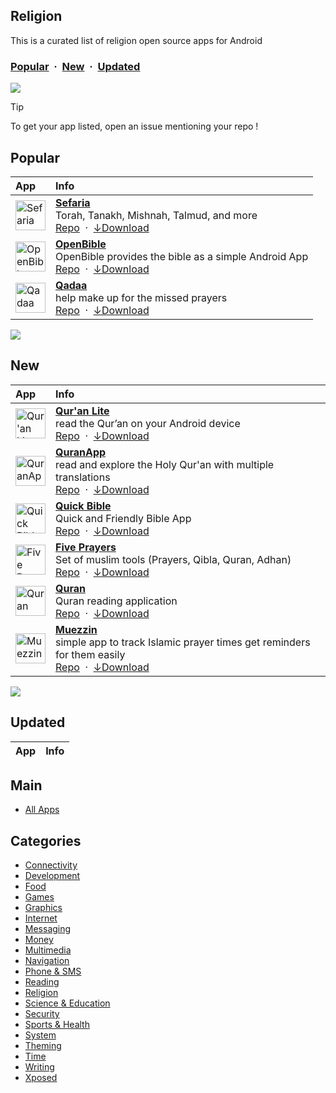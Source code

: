 ## Religion
This is a curated list of religion open source apps for Android

### [Popular](#popular) &nbsp;&middot;&nbsp; [New](#new) &nbsp;&middot;&nbsp; [Updated](#updated)

![](https://i.imgur.com/waxVImv.png)

> [!TIP]
> To get your app listed, open an issue mentioning your repo !



## Popular

| App | Info |
| :--- | :--- |
| <a href="https://www.openapk.net/sefaria/org.sefaria.sefaria/"><img src="https://www.openapk.net/images/icons/sefaria-android-3.webp" height="48" width="48" alt="Sefaria"></a> | <a href="https://www.openapk.net/sefaria/org.sefaria.sefaria/"><b>Sefaria</b></a><br/>Torah, Tanakh, Mishnah, Talmud, and more<br/><a href="https://github.com/Sefaria/Sefaria-Mobile">Repo</a> &nbsp;&middot;&nbsp; <a href="https://github.com/Sefaria/Sefaria-Mobile/releases">↓Download</a>|
| <a href="https://www.openapk.net/openbible/com.schwegelbin.openbible/"><img src="https://www.openapk.net/images/icons/openbible-apk-for-android.png" height="48" width="48" alt="OpenBible"></a> | <a href="https://www.openapk.net/openbible/com.schwegelbin.openbible/"><b>OpenBible</b></a><br/>OpenBible provides the bible as a simple Android App<br/><a href="https://github.com/SchweGELBin/OpenBible2">Repo</a> &nbsp;&middot;&nbsp; <a href="https://github.com/SchweGELBin/OpenBible2/releases">↓Download</a>|
| <a href="https://www.openapk.net/qadaa/com.hassaneltantawy.qadaa/"><img src="https://www.openapk.net/images/icons/qadaa-apk-for-android.png" height="48" width="48" alt="Qadaa"></a> | <a href="https://www.openapk.net/qadaa/com.hassaneltantawy.qadaa/"><b>Qadaa</b></a><br/>help make up for the missed prayers<br/><a href="https://github.com/muslimpack/Qadaa">Repo</a> &nbsp;&middot;&nbsp; <a href="https://github.com/muslimpack/Qadaa/releases">↓Download</a>|

![](https://i.imgur.com/waxVImv.png)

## New

| App | Info |
| :--- | :--- |
| <a href="https://www.openapk.net/quran-lite/id.thony.android.quranlite/"><img src="https://www.openapk.net/images/icons/quran-lite-apk-for-android.png" height="48" width="48" alt="Qur'an Lite"></a> | <a href="https://www.openapk.net/quran-lite/id.thony.android.quranlite/"><b>Qur'an Lite</b></a><br/>read the Qur’an on your Android device<br/><a href="https://github.com/fathonyfath/quran-lite-android">Repo</a> &nbsp;&middot;&nbsp; <a href="https://github.com/fathonyfath/quran-lite-android/releases">↓Download</a>|
| <a href="https://www.openapk.net/quranapp/com.quranapp.android/"><img src="https://www.openapk.net/images/icons/quranapp-apk-for-android.png" height="48" width="48" alt="QuranApp"></a> | <a href="https://www.openapk.net/quranapp/com.quranapp.android/"><b>QuranApp</b></a><br/>read and explore the Holy Qur'an with multiple translations<br/><a href="https://github.com/AlfaazPlus/QuranApp">Repo</a> &nbsp;&middot;&nbsp; <a href="https://github.com/AlfaazPlus/QuranApp/releases">↓Download</a>|
| <a href="https://www.openapk.net/quick-bible/yuku.alkitab.kjv/"><img src="https://www.openapk.net/images/icons/quick-bible-android.jpeg" height="48" width="48" alt="Quick Bible"></a> | <a href="https://www.openapk.net/quick-bible/yuku.alkitab.kjv/"><b>Quick Bible</b></a><br/>Quick and Friendly Bible App<br/><a href="https://github.com/yukuku/androidbible">Repo</a> &nbsp;&middot;&nbsp; <a href="https://github.com/yukuku/androidbible/releases">↓Download</a>|
| <a href="https://www.openapk.net/five-prayers/com.hbouzidi.fiveprayers/"><img src="https://www.openapk.net/images/icons/five-prayers-apk-for-android.png" height="48" width="48" alt="Five Prayers"></a> | <a href="https://www.openapk.net/five-prayers/com.hbouzidi.fiveprayers/"><b>Five Prayers</b></a><br/>Set of muslim tools (Prayers, Qibla, Quran, Adhan)<br/><a href="https://github.com/Five-Prayers/five-prayers-android">Repo</a> &nbsp;&middot;&nbsp; <a href="https://github.com/Five-Prayers/five-prayers-android/releases">↓Download</a>|
| <a href="https://www.openapk.net/quran/com.quran.labs.androidquran/"><img src="https://www.openapk.net/images/icons/quran-apk-for-android.png" height="48" width="48" alt="Quran"></a> | <a href="https://www.openapk.net/quran/com.quran.labs.androidquran/"><b>Quran</b></a><br/>Quran reading application<br/><a href="https://github.com/quran/quran_android">Repo</a> &nbsp;&middot;&nbsp; <a href="https://github.com/quran/quran_android/releases">↓Download</a>|
| <a href="https://www.openapk.net/muezzin/com.mehmetakiftutuncu.muezzin/"><img src="https://apt.izzysoft.de/fdroid/repo/com.mehmetakiftutuncu.muezzin/en-US/icon.png" height="48" width="48" alt="Muezzin"></a> | <a href="https://www.openapk.net/muezzin/com.mehmetakiftutuncu.muezzin/"><b>Muezzin</b></a><br/>simple app to track Islamic prayer times get reminders for them easily<br/><a href="https://github.com/makiftutuncu/Muezzin">Repo</a> &nbsp;&middot;&nbsp; <a href="https://github.com/makiftutuncu/Muezzin/releases">↓Download</a>|

![](https://i.imgur.com/waxVImv.png)

## Updated

| App | Info |
| :--- | :--- |


## Main

- [All Apps](https://github.com/mobilenetworkltd/openapk)


## Categories
- [Connectivity](../categories/connectivity.md)
- [Development](../categories/development.md)
- [Food](../categories/food.md)
- [Games](../categories/games.md)
- [Graphics](../categories/graphics.md)
- [Internet](../categories/internet.md)
- [Messaging](../categories/messaging.md)
- [Money](../categories/money.md)
- [Multimedia](../categories/multimedia.md)
- [Navigation](../categories/navigation.md)
- [Phone & SMS](../categories/phone-and-sms.md)
- [Reading](../categories/reading.md)
- [Religion](../categories/religion.md)
- [Science & Education](../categories/science-and-education.md)
- [Security](../categories/security.md)
- [Sports & Health](../categories/sports-and-health.md)
- [System](../categories/system.md)
- [Theming](../categories/theming.md)
- [Time](../categories/time.md)
- [Writing](../categories/writing.md)
- [Xposed](../categories/xposed.md)
